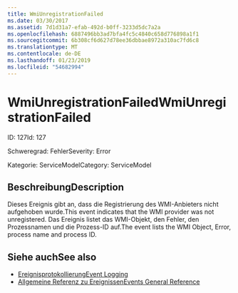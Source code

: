 ```yaml
---
title: WmiUnregistrationFailed
ms.date: 03/30/2017
ms.assetid: 7d1d31a7-efab-492d-b0ff-3233d5dc7a2a
ms.openlocfilehash: 6887496bb3ad7bfa4fc5c4840c658d776898a1f1
ms.sourcegitcommit: 6b308cf6d627d78ee36dbbae8972a310ac7fd6c8
ms.translationtype: MT
ms.contentlocale: de-DE
ms.lasthandoff: 01/23/2019
ms.locfileid: "54682994"
---
```

# <a name="wmiunregistrationfailed"></a><span data-ttu-id="1245e-102">WmiUnregistrationFailed</span><span class="sxs-lookup"><span data-stu-id="1245e-102">WmiUnregistrationFailed</span></span>
<span data-ttu-id="1245e-103">ID: 127</span><span class="sxs-lookup"><span data-stu-id="1245e-103">Id: 127</span></span>  
  
 <span data-ttu-id="1245e-104">Schweregrad: Fehler</span><span class="sxs-lookup"><span data-stu-id="1245e-104">Severity: Error</span></span>  
  
 <span data-ttu-id="1245e-105">Kategorie: ServiceModel</span><span class="sxs-lookup"><span data-stu-id="1245e-105">Category: ServiceModel</span></span>  
  
## <a name="description"></a><span data-ttu-id="1245e-106">Beschreibung</span><span class="sxs-lookup"><span data-stu-id="1245e-106">Description</span></span>  
 <span data-ttu-id="1245e-107">Dieses Ereignis gibt an, dass die Registrierung des WMI-Anbieters nicht aufgehoben wurde.</span><span class="sxs-lookup"><span data-stu-id="1245e-107">This event indicates that the WMI provider was not unregistered.</span></span> <span data-ttu-id="1245e-108">Das Ereignis listet das WMI-Objekt, den Fehler, den Prozessnamen und die Prozess-ID auf.</span><span class="sxs-lookup"><span data-stu-id="1245e-108">The event lists the WMI Object, Error, process name and process ID.</span></span>  
  
## <a name="see-also"></a><span data-ttu-id="1245e-109">Siehe auch</span><span class="sxs-lookup"><span data-stu-id="1245e-109">See also</span></span>
- [<span data-ttu-id="1245e-110">Ereignisprotokollierung</span><span class="sxs-lookup"><span data-stu-id="1245e-110">Event Logging</span></span>](../../../../../docs/framework/wcf/diagnostics/event-logging/index.md)
- [<span data-ttu-id="1245e-111">Allgemeine Referenz zu Ereignissen</span><span class="sxs-lookup"><span data-stu-id="1245e-111">Events General Reference</span></span>](../../../../../docs/framework/wcf/diagnostics/event-logging/events-general-reference.md)
